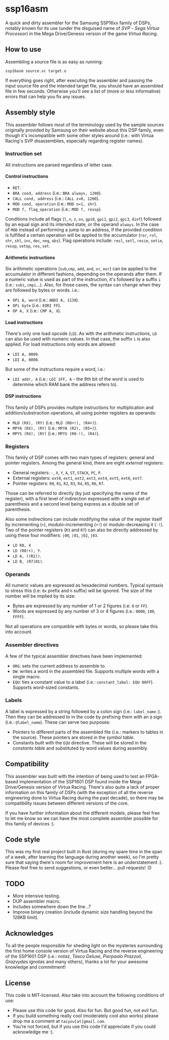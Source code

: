 # ssp16asm

A quick and dirty assembler for the Samsung SSP16xx family of DSPs, notably known for its use (under the disguised name of _SVP_ - *Sega Virtua Processor*) in the Mega Drive/Genesis version of the game *Virtua Racing*.

## How to use

Assembling a source file is as easy as running:

```
ssp16asm source.sc target.o
```

If everything goes right, after executing the assembler and passing the input source file and the intended target file, you should have an assembled file in few seconds. Otherwise you'll see a list of (more or less informative) errors that can help you fix any issues.

## Assembly style

This assembler follows most of the terminology used by the sample sources originally provided by Samsung on their website about this DSP family, even though it's incompatible with some other styles around (i.e.: with Virtua Racing's SVP disassemblies, especially regarding register names).

### Instruction set

All instructions are parsed regardless of letter case.

#### Control instructions

* `RET`.
* `BRA cond, address` (i.e.: `BRA always, 1200`).
* `CALL cond, address` (i.e.: `CALL z=0, 1200`).
* `MOD cond, operation` (i.e.: `MOD n=1, shr`).
* `MOD f, flag_operation` (i.e.: `MOD f, resop`).

Conditions include all flags (`l`, `n`, `z`, `ov`, `gpi0`, `gpi1`, `gpi2`, `gpi3`, `diof`) followed by an equal sign and its intended state, or the operand `always`. In the case of `MOD` instead of performing a jump to an address, if the provided condition is fulfilled a certain operation will be applied to the accumulator (`ror`, `rol`, `shr`, `shl`, `inc`, `dec`, `neg`, `abs`). Flag operations include: `resl`, `setl`, `resie`, `setie`, `resop`, `setop`, `res`, `set`.

#### Arithmetic instructions

Six arithmetic operations (`sub`,`cmp`, `add`, `and`, `or`, `eor`) can be applied to the accumulator in different fashions, depending on the operands after them. If a numeric value is used as part of the instruction, it's followed by a suffix `i` (i.e.: `subi`, `cmpi`...). Also, for those cases, the syntax can change when they are followed by bytes or words. i.e.:

* `OPi A, word` (i.e.: `ANDI A, 1138`).
* `OPi byte` (i.e.: `EORI FF`).
* `OP A, X` (i.e.: `CMP A, X`).

#### Load instructions

There's only one load opcode (`LD`). As with the arithmetic instructions, `LD` can also be used with numeric values. In that case, the suffix `i` is also applied. For load instructions only words are allowed:

* `LDI A, 0009`.
* `LDI A, 8080`.

But some of the instructions require a word, i.e.:

* `LDI addr, A` (i.e.: `LDI 1FF, A` - the 9th bit of the word is used to determine which RAM bank the address refers to).

#### DSP instructions

This family of DSPs provides multiple instructions for multiplication and addition/substraction operations, all using pointer registers as operands:

* `MLD (RX), (RY)` (i.e.: `MLD (R0+!), (R4+)`).
* `MPYA (RX), (RY)` (i.e.: `MPYA (R2), (R5+)`).
* `MPYS (RX), (RY)` (i.e.: `MPYS (R0-!), (R4)`).

### Registers

This family of DSP comes with two main types of registers: general and pointer registers. Among the general kind, there are eight _external_ registers:

* General registers: `-`, `X`, `Y`, `A`, `ST`, `STACK`, `PC`, `P`.
* External registers: `ext0`, `ext1`, `ext2`, `ext3`, `ext4`, `ext5`, `ext6`, `ext7`.
* Pointer registers: `R0`, `R1`, `R2`, `R3`, `R4`, `R5`, `R6`, `R7`.

Those can be referred to directly (by just specifying the name of the register), with a first level of indirection expressed with a single set of parenthesis and a second level being express as a double set of parenthesis.

Also some indirections can include modifying the value of the register itself by incrementing (`+`), modulo-incrementing (`+!`) or modulo-decreasing it (`-!`). Two of the pointer registers (`R3` and `R7`) can also be directly addressed by using these four modifiers: `|00`, `|01`, `|02`, `|03`. 

* `LD R0, X`
* `LD (R0!+), Y`.
* `LD A, ((R2))`.
* `LD B, (R7|01)`.

### Operands

All numeric values are expressed as hexadecimal numbers. Typical syntaxis to stress this (i.e: `0x` prefix and `h` suffix) will be ignored. The size of the number will be implied by its size:

* Bytes are expressed by any number of 1 or 2 figures (i.e: `0` or `FF`).
* Words are expressed by any number of 3 or 4 figures (i.e.: `0000`, `100`, `FFFF`).

Not all operations are compatible with bytes or words, so please take this into account. 

### Assembler directives

A few of the typical assembler directives have been implemented:

* `ORG`: sets the current address to assemble to.
* `DW`: writes a word in the assembled file. Supports multiple words with a single macro.
* `EQU`: ties a constant value to a label (i.e.: `constant_label: EQU 00FF`). Supports word-sized constants.

### Labels

A label is expressed by a string followed by a colon sign (i.e.: `label_name:`). Then they can be addressed to in the code by prefixing them with an `@` sign (i.e.: `@label_name`).  These can serve two purposes:

* Pointers to different parts of the assembled file (i.e.: markers to tables in the source). These pointers are stored in the *symbol table*.
* Constants built with the `EQU` directive. These will be stored in the *constants table* and substituted by word values during assembly.

## Compatibility

This assembler was built with the intention of being used to test an FPGA-based implementation of the SSP1601 DSP found inside the Mega Drive/Genesis version of Virtua Racing. There's also quite a lack of proper information on this family of DSPs (with the exception of all the reverse engineering done to Virtua Racing during the past decade), so there may be compatibility issues between different versions of the core.

If you have further information about the different models, please feel free to let me know so we can have the most complete assembler possible for this family of devices :).

## Code style

This was my first real project built in Rust (during my spare time in the span of a week, after learning the language during another week), so I'm pretty sure that saying there's room for improvement here is an understatement :). Please feel free to send suggestions, or even better... pull requests! :D

## TODO

* More intensive testing.
* DUP assembler macro.
* Includes somewhere down the line...?
* Improve binary creation (include dynamic size handling beyond the 128KB limit).

## Acknowledges

To all the people responsible for sheding light on the mysteries surrounding the first home console version of Virtua Racing and the reverse engineering of the SSP1601 DSP (i.e.: *notaz*, *Tasco Deluxe*, *Pierpaolo Prazzoli*, *Grazvydas Ignotas* and many others), thanks a lot for your awesome knowledge and commitment!

## License

This code is MIT-licensed. Also take into account the following conditions of use:

* Please use this code for good. Also for fun. But good fun, not evil fun.
* If you build something really cool (moderately cool also works) please drop me a comment at `taiyou[at]gmail.com`.
* You're not forced, but if you use this code I'd appreciate if you could acknowledge me :).